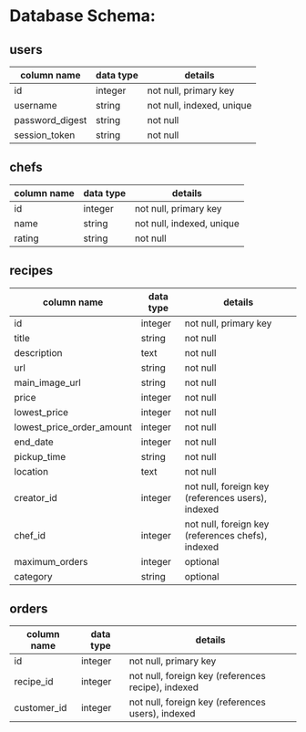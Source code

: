 # Database Schema:

## users
column name     | data type | details
----------------|-----------|-----------------------
id              | integer   | not null, primary key
username        | string    | not null, indexed, unique
password_digest | string    | not null
session_token   | string    | not null

## chefs
column name     | data type | details
----------------|-----------|-----------------------
id              | integer   | not null, primary key
name            | string    | not null, indexed, unique
rating          | string    | not null

## recipes
column name        | data type | details
-------------------|-----------|-----------------------
id                 | integer   | not null, primary key
title              | string    | not null
description        | text      | not null
url                | string    | not null
main_image_url     | string    | not null
price              | integer   | not null
lowest_price       | integer   | not null
lowest_price_order_amount | integer   | not null
end_date           | integer   | not null
pickup_time        | string    | not null
location           | text      | not null
creator_id         | integer   | not null, foreign key (references users), indexed
chef_id            | integer   | not null, foreign key (references chefs), indexed
maximum_orders     | integer   | optional
category           | string    | optional

## orders
column name | data type | details
------------|-----------|-----------------------
id          | integer   | not null, primary key
recipe_id   | integer   | not null, foreign key (references recipe), indexed
customer_id | integer   | not null, foreign key (references users), indexed
